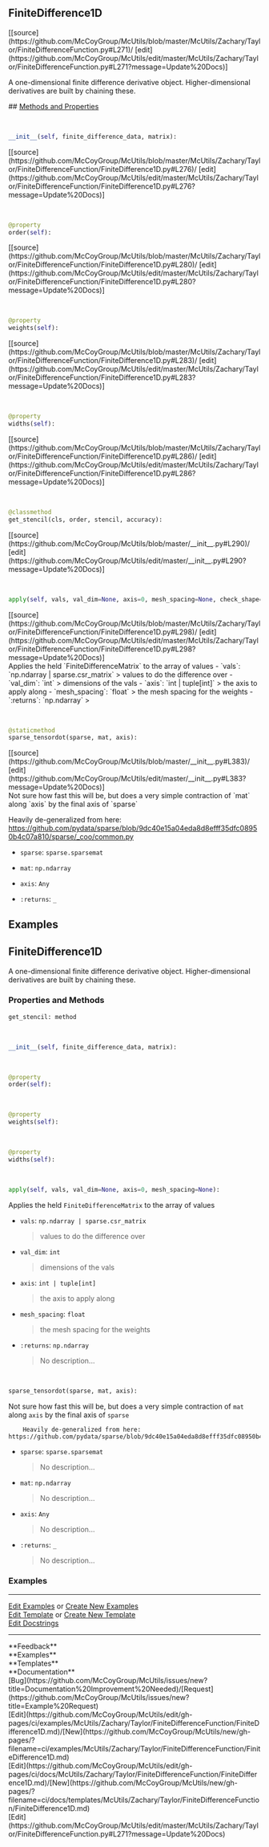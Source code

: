## <a id="McUtils.McUtils.Zachary.Taylor.FiniteDifferenceFunction.FiniteDifference1D">FiniteDifference1D</a> 

<div class="docs-source-link" markdown="1">
[[source](https://github.com/McCoyGroup/McUtils/blob/master/McUtils/Zachary/Taylor/FiniteDifferenceFunction.py#L271)/
[edit](https://github.com/McCoyGroup/McUtils/edit/master/McUtils/Zachary/Taylor/FiniteDifferenceFunction.py#L271?message=Update%20Docs)]
</div>

A one-dimensional finite difference derivative object.
Higher-dimensional derivatives are built by chaining these.







<div class="collapsible-section">
 <div class="collapsible-section collapsible-section-header" markdown="1">
## <a class="collapse-link" data-toggle="collapse" href="#methods" markdown="1"> Methods and Properties</a> <a class="float-right" data-toggle="collapse" href="#methods"><i class="fa fa-chevron-down"></i></a>
 </div>
 <div class="collapsible-section collapsible-section-body collapse " id="methods" markdown="1">
 
<a id="McUtils.McUtils.Zachary.Taylor.FiniteDifferenceFunction.FiniteDifference1D.__init__" class="docs-object-method">&nbsp;</a> 
```python
__init__(self, finite_difference_data, matrix): 
```
<div class="docs-source-link" markdown="1">
[[source](https://github.com/McCoyGroup/McUtils/blob/master/McUtils/Zachary/Taylor/FiniteDifferenceFunction/FiniteDifference1D.py#L276)/
[edit](https://github.com/McCoyGroup/McUtils/edit/master/McUtils/Zachary/Taylor/FiniteDifferenceFunction/FiniteDifference1D.py#L276?message=Update%20Docs)]
</div>


<a id="McUtils.McUtils.Zachary.Taylor.FiniteDifferenceFunction.FiniteDifference1D.order" class="docs-object-method">&nbsp;</a> 
```python
@property
order(self): 
```
<div class="docs-source-link" markdown="1">
[[source](https://github.com/McCoyGroup/McUtils/blob/master/McUtils/Zachary/Taylor/FiniteDifferenceFunction/FiniteDifference1D.py#L280)/
[edit](https://github.com/McCoyGroup/McUtils/edit/master/McUtils/Zachary/Taylor/FiniteDifferenceFunction/FiniteDifference1D.py#L280?message=Update%20Docs)]
</div>


<a id="McUtils.McUtils.Zachary.Taylor.FiniteDifferenceFunction.FiniteDifference1D.weights" class="docs-object-method">&nbsp;</a> 
```python
@property
weights(self): 
```
<div class="docs-source-link" markdown="1">
[[source](https://github.com/McCoyGroup/McUtils/blob/master/McUtils/Zachary/Taylor/FiniteDifferenceFunction/FiniteDifference1D.py#L283)/
[edit](https://github.com/McCoyGroup/McUtils/edit/master/McUtils/Zachary/Taylor/FiniteDifferenceFunction/FiniteDifference1D.py#L283?message=Update%20Docs)]
</div>


<a id="McUtils.McUtils.Zachary.Taylor.FiniteDifferenceFunction.FiniteDifference1D.widths" class="docs-object-method">&nbsp;</a> 
```python
@property
widths(self): 
```
<div class="docs-source-link" markdown="1">
[[source](https://github.com/McCoyGroup/McUtils/blob/master/McUtils/Zachary/Taylor/FiniteDifferenceFunction/FiniteDifference1D.py#L286)/
[edit](https://github.com/McCoyGroup/McUtils/edit/master/McUtils/Zachary/Taylor/FiniteDifferenceFunction/FiniteDifference1D.py#L286?message=Update%20Docs)]
</div>


<a id="McUtils.McUtils.Zachary.Taylor.FiniteDifferenceFunction.FiniteDifference1D.get_stencil" class="docs-object-method">&nbsp;</a> 
```python
@classmethod
get_stencil(cls, order, stencil, accuracy): 
```
<div class="docs-source-link" markdown="1">
[[source](https://github.com/McCoyGroup/McUtils/blob/master/__init__.py#L290)/
[edit](https://github.com/McCoyGroup/McUtils/edit/master/__init__.py#L290?message=Update%20Docs)]
</div>


<a id="McUtils.McUtils.Zachary.Taylor.FiniteDifferenceFunction.FiniteDifference1D.apply" class="docs-object-method">&nbsp;</a> 
```python
apply(self, vals, val_dim=None, axis=0, mesh_spacing=None, check_shape=True): 
```
<div class="docs-source-link" markdown="1">
[[source](https://github.com/McCoyGroup/McUtils/blob/master/McUtils/Zachary/Taylor/FiniteDifferenceFunction/FiniteDifference1D.py#L298)/
[edit](https://github.com/McCoyGroup/McUtils/edit/master/McUtils/Zachary/Taylor/FiniteDifferenceFunction/FiniteDifference1D.py#L298?message=Update%20Docs)]
</div>
Applies the held `FiniteDifferenceMatrix` to the array of values
  - `vals`: `np.ndarray | sparse.csr_matrix`
    > values to do the difference over
  - `val_dim`: `int`
    > dimensions of the vals
  - `axis`: `int | tuple[int]`
    > the axis to apply along
  - `mesh_spacing`: `float`
    > the mesh spacing for the weights
  - `:returns`: `np.ndarray`
    >


<a id="McUtils.McUtils.Zachary.Taylor.FiniteDifferenceFunction.FiniteDifference1D.sparse_tensordot" class="docs-object-method">&nbsp;</a> 
```python
@staticmethod
sparse_tensordot(sparse, mat, axis): 
```
<div class="docs-source-link" markdown="1">
[[source](https://github.com/McCoyGroup/McUtils/blob/master/__init__.py#L383)/
[edit](https://github.com/McCoyGroup/McUtils/edit/master/__init__.py#L383?message=Update%20Docs)]
</div>
Not sure how fast this will be, but does a very simple contraction of `mat` along `axis` by the final axis of `sparse`

Heavily de-generalized from here: https://github.com/pydata/sparse/blob/9dc40e15a04eda8d8efff35dfc08950b4c07a810/sparse/_coo/common.py
  - `sparse`: `sparse.sparsemat`
    > 
  - `mat`: `np.ndarray`
    > 
  - `axis`: `Any`
    > 
  - `:returns`: `_`
    >
 </div>
</div>




## Examples
## <a id="McUtils.Zachary.Taylor.FiniteDifferenceFunction.FiniteDifference1D">FiniteDifference1D</a>
A one-dimensional finite difference derivative object.
Higher-dimensional derivatives are built by chaining these.

### Properties and Methods
```python
get_stencil: method
```
<a id="McUtils.Zachary.Taylor.FiniteDifferenceFunction.FiniteDifference1D.__init__" class="docs-object-method">&nbsp;</a>
```python
__init__(self, finite_difference_data, matrix): 
```

<a id="McUtils.Zachary.Taylor.FiniteDifferenceFunction.FiniteDifference1D.order" class="docs-object-method">&nbsp;</a>
```python
@property
order(self): 
```

<a id="McUtils.Zachary.Taylor.FiniteDifferenceFunction.FiniteDifference1D.weights" class="docs-object-method">&nbsp;</a>
```python
@property
weights(self): 
```

<a id="McUtils.Zachary.Taylor.FiniteDifferenceFunction.FiniteDifference1D.widths" class="docs-object-method">&nbsp;</a>
```python
@property
widths(self): 
```

<a id="McUtils.Zachary.Taylor.FiniteDifferenceFunction.FiniteDifference1D.apply" class="docs-object-method">&nbsp;</a>
```python
apply(self, vals, val_dim=None, axis=0, mesh_spacing=None): 
```
Applies the held `FiniteDifferenceMatrix` to the array of values
- `vals`: `np.ndarray | sparse.csr_matrix`
    >values to do the difference over
- `val_dim`: `int`
    >dimensions of the vals
- `axis`: `int | tuple[int]`
    >the axis to apply along
- `mesh_spacing`: `float`
    >the mesh spacing for the weights
- `:returns`: `np.ndarray`
    >No description...

<a id="McUtils.Zachary.Taylor.FiniteDifferenceFunction.FiniteDifference1D.sparse_tensordot" class="docs-object-method">&nbsp;</a>
```python
sparse_tensordot(sparse, mat, axis): 
```
Not sure how fast this will be, but does a very simple contraction of `mat` along `axis` by the final axis of `sparse`

        Heavily de-generalized from here: https://github.com/pydata/sparse/blob/9dc40e15a04eda8d8efff35dfc08950b4c07a810/sparse/_coo/common.py
- `sparse`: `sparse.sparsemat`
    >No description...
- `mat`: `np.ndarray`
    >No description...
- `axis`: `Any`
    >No description...
- `:returns`: `_`
    >No description...

### Examples


___

[Edit Examples](https://github.com/McCoyGroup/References/edit/gh-pages/Documentation/examples/McUtils/Zachary/Taylor/FiniteDifferenceFunction/FiniteDifference1D.md) or 
[Create New Examples](https://github.com/McCoyGroup/References/new/gh-pages/?filename=Documentation/examples/McUtils/Zachary/Taylor/FiniteDifferenceFunction/FiniteDifference1D.md) <br/>
[Edit Template](https://github.com/McCoyGroup/References/edit/gh-pages/Documentation/templates/McUtils/Zachary/Taylor/FiniteDifferenceFunction/FiniteDifference1D.md) or 
[Create New Template](https://github.com/McCoyGroup/References/new/gh-pages/?filename=Documentation/templates/McUtils/Zachary/Taylor/FiniteDifferenceFunction/FiniteDifference1D.md) <br/>
[Edit Docstrings](https://github.com/McCoyGroup/McUtils/edit/master/Zachary/Taylor/FiniteDifferenceFunction.py?message=Update%20Docs)






---


<div markdown="1" class="text-secondary">
<div class="container">
  <div class="row">
   <div class="col" markdown="1">
**Feedback**   
</div>
   <div class="col" markdown="1">
**Examples**   
</div>
   <div class="col" markdown="1">
**Templates**   
</div>
   <div class="col" markdown="1">
**Documentation**   
</div>
   <div class="col" markdown="1">
   
</div>
   <div class="col" markdown="1">
   
</div>
   <div class="col" markdown="1">
   
</div>
</div>
  <div class="row">
   <div class="col" markdown="1">
[Bug](https://github.com/McCoyGroup/McUtils/issues/new?title=Documentation%20Improvement%20Needed)/[Request](https://github.com/McCoyGroup/McUtils/issues/new?title=Example%20Request)   
</div>
   <div class="col" markdown="1">
[Edit](https://github.com/McCoyGroup/McUtils/edit/gh-pages/ci/examples/McUtils/Zachary/Taylor/FiniteDifferenceFunction/FiniteDifference1D.md)/[New](https://github.com/McCoyGroup/McUtils/new/gh-pages/?filename=ci/examples/McUtils/Zachary/Taylor/FiniteDifferenceFunction/FiniteDifference1D.md)   
</div>
   <div class="col" markdown="1">
[Edit](https://github.com/McCoyGroup/McUtils/edit/gh-pages/ci/docs/McUtils/Zachary/Taylor/FiniteDifferenceFunction/FiniteDifference1D.md)/[New](https://github.com/McCoyGroup/McUtils/new/gh-pages/?filename=ci/docs/templates/McUtils/Zachary/Taylor/FiniteDifferenceFunction/FiniteDifference1D.md)   
</div>
   <div class="col" markdown="1">
[Edit](https://github.com/McCoyGroup/McUtils/edit/master/McUtils/Zachary/Taylor/FiniteDifferenceFunction.py#L271?message=Update%20Docs)   
</div>
   <div class="col" markdown="1">
   
</div>
   <div class="col" markdown="1">
   
</div>
   <div class="col" markdown="1">
   
</div>
</div>
</div>
</div>